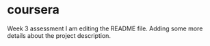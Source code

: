 # coursera
Week 3 assessment
I am editing the README file. Adding some more details about the project description.
